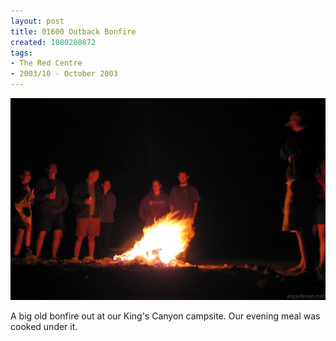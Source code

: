 ```yaml
---
layout: post
title: 01600 Outback Bonfire
created: 1080280872
tags:
- The Red Centre
- 2003/10 - October 2003
---
```


<img src="/image/images/img_1600-b-447.jpg"/>

A big old bonfire out at our King's Canyon campsite.  Our evening meal was cooked under it.
